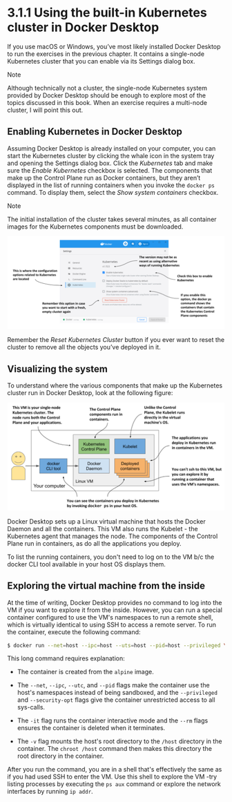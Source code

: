 # 3.1.1 Using the built-in Kubernetes cluster in Docker Desktop

If you use macOS or Windows, you’ve most likely installed Docker Desktop to run the exercises in the previous chapter. It contains a single-node Kubernetes cluster that you can enable via its Settings dialog box.

> [!NOTE]
> 
> Although technically not a cluster, the single-node Kubernetes system provided by Docker Desktop should be enough to explore most of the topics discussed in this book. When an exercise requires a multi-node cluster, I will point this out.

## Enabling Kubernetes in Docker Desktop

Assuming Docker Desktop is already installed on your computer, you can start the Kubernetes cluster by clicking the whale icon in the system tray and opening the Settings dialog box. Click the _Kubernetes_ tab and make sure the _Enable Kubernetes_ checkbox is selected. The components that make up the Control Plane run as Docker containers, but they aren’t displayed in the list of running containers when you invoke the `docker ps` command. To display them, select the _Show system containers_ checkbox.

> [!NOTE]
> 
> The initial installation of the cluster takes several minutes, as all container images for the Kubernetes components must be downloaded.

![Fig. 1 The Settings dialog box in Docker Desktop for Windows](../../../docker/img/kubernetes/diag01.png)

Remember the _Reset Kubernetes Cluster_ button if you ever want to reset the cluster to remove all the objects you’ve deployed in it.

## Visualizing the system

To understand where the various components that make up the Kubernetes cluster run in Docker Desktop, look at the following figure:

![Fig. 2 Kubernetes running in Docker Desktop](../../../docker/img/kubernetes/diag02.png)

Docker Desktop sets up a Linux virtual machine that hosts the Docker Daemon and all the containers. This VM also runs the Kubelet - the Kubernetes agent that manages the node. The components of the Control Plane run in containers, as do all the applications you deploy.

To list the running containers, you don't need to log on to the VM b/c the docker CLI tool available in your host OS displays them.

## Exploring the virtual machine from the inside

At the time of writing, Docker Desktop provides no command to log into the VM if you want to explore it from the inside. However, you can run a special container configured to use the VM's namespaces to run a remote shell, which is virtually identical to using SSH to access a remote server. To run the container, execute the following command:

```zsh
$ docker run --net=host --ipc=host --uts=host --pid=host --privileged \ --security-opt=seccomp=unconfined -it --rm -v /:/host alpine chroot /host
```

This long command requires explanation:

* The container is created from the `alpine` image.

* The `--net`, `--ipc`, `--utc`, and `--pid` flags make the container use the host's namespaces instead of being sandboxed, and the `--privileged` and `--security-opt` flags give the container unrestricted access to all sys-calls.

* The `-it` flag runs the container interactive mode and the `--rm` flags ensures the container is deleted when it terminates.

* The `-v` flag mounts the host's root directory to the `/host` directory in the container. The `chroot /host` command then makes this directory the root directory in the container.

After you run the command, you are in a shell that's effectively the same as if you had used SSH to enter the VM. Use this shell to explore the VM -try listing processes by executing the `ps aux` command or explore the network interfaces by running `ip addr`.
